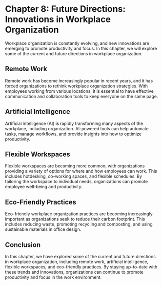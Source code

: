 Chapter 8: Future Directions: Innovations in Workplace Organization
===================================================================

Workplace organization is constantly evolving, and new innovations are emerging to promote productivity and focus. In this chapter, we will explore some of the current and future directions in workplace organization.

Remote Work
-----------

Remote work has become increasingly popular in recent years, and it has forced organizations to rethink workplace organization strategies. With employees working from various locations, it is essential to have effective communication and collaboration tools to keep everyone on the same page.

Artificial Intelligence
-----------------------

Artificial intelligence (AI) is rapidly transforming many aspects of the workplace, including organization. AI-powered tools can help automate tasks, manage workflows, and provide insights into how to optimize productivity.

Flexible Workspaces
-------------------

Flexible workspaces are becoming more common, with organizations providing a variety of options for where and how employees can work. This includes hotdesking, co-working spaces, and flexible schedules. By tailoring the workspace to individual needs, organizations can promote employee well-being and productivity.

Eco-Friendly Practices
----------------------

Eco-friendly workplace organization practices are becoming increasingly important as organizations seek to reduce their carbon footprint. This includes reducing waste, promoting recycling and composting, and using sustainable materials in office design.

Conclusion
----------

In this chapter, we have explored some of the current and future directions in workplace organization, including remote work, artificial intelligence, flexible workspaces, and eco-friendly practices. By staying up-to-date with these trends and innovations, organizations can continue to promote productivity and focus in the work environment.
